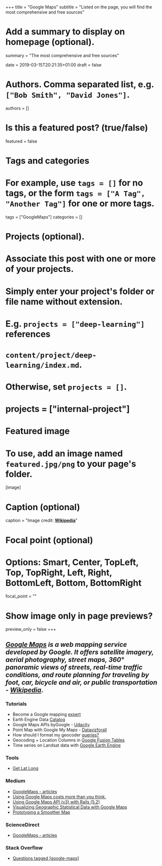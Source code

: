 +++
title = "Google Maps"
subtitle = "Listed on the page, you will find the most comprehensive and free sources"

# Add a summary to display on homepage (optional).
summary = "The most comprehensive and free sources"

date = 2019-03-15T20:21:35+01:00
draft = false

# Authors. Comma separated list, e.g. `["Bob Smith", "David Jones"]`.
authors = []

# Is this a featured post? (true/false)
featured = false

# Tags and categories
# For example, use `tags = []` for no tags, or the form `tags = ["A Tag", "Another Tag"]` for one or more tags.
tags = ["GoogleMaps"]
categories = []

# Projects (optional).
#   Associate this post with one or more of your projects.
#   Simply enter your project's folder or file name without extension.
#   E.g. `projects = ["deep-learning"]` references
#   `content/project/deep-learning/index.md`.
#   Otherwise, set `projects = []`.
# projects = ["internal-project"]

# Featured image
# To use, add an image named `featured.jpg/png` to your page's folder.
[image]
  # Caption (optional)
  caption = "Image credit: [**Wikipedia**](https://en.wikipedia.org/wiki/Google_Maps#/media/File:GoogleMaps_logo.svg)"

  # Focal point (optional)
  # Options: Smart, Center, TopLeft, Top, TopRight, Left, Right, BottomLeft, Bottom, BottomRight
  focal_point = ""

  # Show image only in page previews?
  preview_only = false
+++

## _**[Google Maps](https://www.google.com/maps)**_ _is a web mapping service developed by Google. It offers satellite imagery, aerial photography, street maps, 360° panoramic views of streets, real-time traffic conditions, and route planning for traveling by foot, car, bicycle and air, or public transportation -_ *[Wikipedia](https://en.wikipedia.org/wiki/Google_Maps)*.



### Tutorials
- Become a Google mapping [expert](https://www.google.com/earth/outreach/learn/)
- Earth Engine Data [Catalog](https://developers.google.com/earth-engine/datasets/)
- Google Maps APIs byGoogle - [Udacity](https://eu.udacity.com/course/google-maps-apis--ud864)
- Point Map with Google My Maps - [Datavizforall](https://datavizforall.org/mymaps.html)
- How should I format my geocoder [queries?](https://developers.google.com/maps/faq#geocoder_queryformat)
- Geocoding + Location Columns in [Google Fusion Tables](https://vimeo.com/175617942)
- Time series on Landsat data with [Google Earth Engine](http://www.acgeospatial.co.uk/time-series-on-landsat-data-gee/)

### Tools
- [Get Lat Long](https://www.latlong.net/)

### Medium
- [GoogleMaps - articles](https://medium.com/tag/google-maps)
- [Using Google Maps costs more than you think.](https://medium.com/swlh/using-google-maps-costs-more-than-you-think-d62c7d857b2d)
- [Using Google Maps API (v3) with Rails (5.2)](https://medium.com/@pjbelo/using-google-maps-api-v3-with-rails-5-2-b066a4b2cf14)
- [Visualizing Geographic Statistical Data with Google Maps](https://medium.com/@nholmber/gmaps-data-visualization-2b7cc685012d)
- [Prototyping a Smoother Map](https://medium.com/google-design/google-maps-cb0326d165f5?fbclid=IwAR1FJ3KLMEsrJHCw3IHkXdUXaK0AwB0si5-MvGwrvOhtvoMcrqtPLQI6lCw)


### ScienceDirect
- [GoogleMaps - articles](https://www.sciencedirect.com/search/advanced?qs=google%20maps&show=25&sortBy=relevance)

### Stack Overflow
- [Questions tagged [google-maps]](https://stackoverflow.com/questions/tagged/google-maps)
